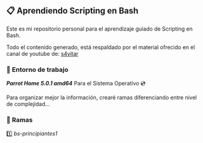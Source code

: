 ## :clipboard: Aprendiendo Scripting en Bash
Este es mi repositorio personal para el aprendizaje guiado de Scripting en Bash.

Todo el contenido generado, está respaldado por el material ofrecido en el canal de youtube de: [s4vitar](https://www.youtube.com/c/s4vitar)

### :hammer: Entorno de trabajo
***Parrot Home 5.0.1 amd64*** Para el Sistema Operativo :cd:

Para organizar mejor la información, crearé ramas diferenciando entre nivel de complejidad...

### :cactus: Ramas
:one: *bs-principiantes1*
